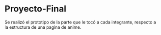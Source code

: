 # Proyecto-Final
Se realizó el prototipo de la parte que le tocó a cada integrante, respecto a la estructura de una pagina de anime. 
